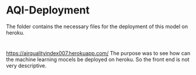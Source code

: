 # AQI-Deployment
The folder contains the necessary files for the deployment of this model on heroku.
#
https://airqualityindex007.herokuapp.com/
The purpose was to see how can the machine learning mocels be deployed on heroku.
So the front end is not very descriptive.
